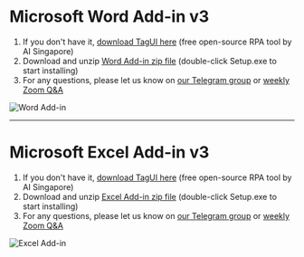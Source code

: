 # Microsoft Word Add-in v3

1. If you don't have it, [download TagUI here](https://tagui.readthedocs.io/en/latest/setup.html) (free open-source RPA tool by AI Singapore)
2. Download and unzip [Word Add-in zip file](https://github.com/kelaberetiv/TagUI/releases/download/v6.64.0/TagUIWordAddInSetupV3.09.zip) (double-click Setup.exe to start installing)
3. For any questions, please let us know on [our Telegram group](https://t.me/rpa_chat) or [weekly Zoom Q&A](https://github.com/kelaberetiv/TagUI/issues/914)

![Word Add-in](https://raw.githubusercontent.com/kelaberetiv/TagUI/master/src/office/word/word_addin_v3.png)

---

# Microsoft Excel Add-in v3

1. If you don't have it, [download TagUI here](https://tagui.readthedocs.io/en/latest/setup.html) (free open-source RPA tool by AI Singapore)
2. Download and unzip [Excel Add-in zip file](https://github.com/kelaberetiv/TagUI/releases/download/v6.64.0/TagUIExcelAddInSetupV3.05.zip) (double-click Setup.exe to start installing)
3. For any questions, please let us know on [our Telegram group](https://t.me/rpa_chat) or [weekly Zoom Q&A](https://github.com/kelaberetiv/TagUI/issues/914)

![Excel Add-in](https://raw.githubusercontent.com/kelaberetiv/TagUI/master/src/office/excel/excel_addin.png)

